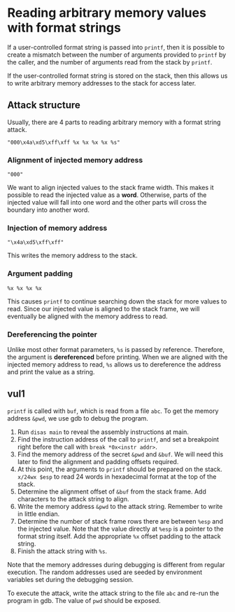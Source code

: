 # Reading arbitrary memory values with format strings

If a user-controlled format string is passed into `printf`, then it is possible to create a mismatch between the number of arguments provided to `printf` by the caller, and the number of arguments read from the stack by `printf`.

If the user-controlled format string is stored on the stack, then this allows us to write arbitrary memory addresses to the stack for access later.

## Attack structure

Usually, there are 4 parts to reading arbitrary memory with a format string attack.

`"000\x4a\xd5\xff\xff %x %x %x %x %s"`

### Alignment of injected memory address

`"000"`

We want to align injected values to the stack frame width. This makes it possible to read the injected value as a **word**. Otherwise, parts of the injected value will fall into one word and the other parts will cross the boundary into another word.

### Injection of memory address

`"\x4a\xd5\xff\xff"`

This writes the memory address to the stack.

### Argument padding

`%x %x %x %x`

This causes `printf` to continue searching down the stack for more values to read. Since our injected value is aligned to the stack frame, we will eventually be aligned with the memory address to read.

### Dereferencing the pointer

Unlike most other format parameters, `%s` is passed by reference. Therefore, the argument is **dereferenced** before printing. When we are aligned with the injected memory address to read, `%s` allows us to dereference the address and print the value as a string.

## vul1

`printf` is called with `buf`, which is read from a file `abc`. To get the memory address `&pwd`, we use gdb to debug the program.

1. Run `disas main` to reveal the assembly instructions at main.
2. Find the instruction address of the call to `printf`, and set a breakpoint right before the call with `break *0x<instr addr>`.
3. Find the memory address of the secret `&pwd` and `&buf`. We will need this later to find the alignment and padding offsets required.
4. At this point, the arguments to `printf` should be prepared on the stack. `x/24wx $esp` to read 24 words in hexadecimal format at the top of the stack.
5. Determine the alignment offset of `&buf` from the stack frame. Add characters to the attack string to align.
6. Write the memory address `&pwd` to the attack string. Remember to write in little endian.
7. Determine the number of stack frame rows there are between `%esp` and the injected value. Note that the value directly at `%esp` is a pointer to the format string itself. Add the appropriate `%x` offset padding to the attack string.
8. Finish the attack string with `%s`.

Note that the memory addresses during debugging is different from regular execution. The random addresses used are seeded by environment variables set during the debugging session.

To execute the attack, write the attack string to the file `abc` and re-run the program in gdb. The value of `pwd` should be exposed.

